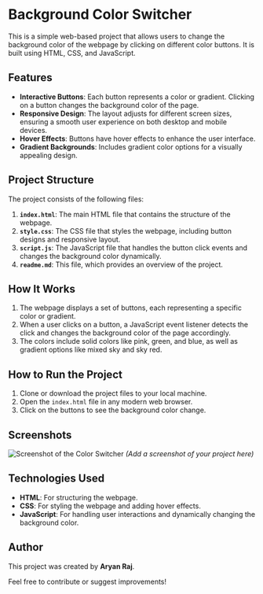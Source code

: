 # Background Color Switcher

This is a simple web-based project that allows users to change the background color of the webpage by clicking on different color buttons. It is built using HTML, CSS, and JavaScript.

## Features

- **Interactive Buttons**: Each button represents a color or gradient. Clicking on a button changes the background color of the page.
- **Responsive Design**: The layout adjusts for different screen sizes, ensuring a smooth user experience on both desktop and mobile devices.
- **Hover Effects**: Buttons have hover effects to enhance the user interface.
- **Gradient Backgrounds**: Includes gradient color options for a visually appealing design.

## Project Structure

The project consists of the following files:

1. **`index.html`**: The main HTML file that contains the structure of the webpage.
2. **`style.css`**: The CSS file that styles the webpage, including button designs and responsive layout.
3. **`script.js`**: The JavaScript file that handles the button click events and changes the background color dynamically.
4. **`readme.md`**: This file, which provides an overview of the project.

## How It Works

1. The webpage displays a set of buttons, each representing a specific color or gradient.
2. When a user clicks on a button, a JavaScript event listener detects the click and changes the background color of the page accordingly.
3. The colors include solid colors like pink, green, and blue, as well as gradient options like mixed sky and sky red.

## How to Run the Project

1. Clone or download the project files to your local machine.
2. Open the `index.html` file in any modern web browser.
3. Click on the buttons to see the background color change.

## Screenshots

![Screenshot of the Color Switcher](#) *(Add a screenshot of your project here)*

## Technologies Used

- **HTML**: For structuring the webpage.
- **CSS**: For styling the webpage and adding hover effects.
- **JavaScript**: For handling user interactions and dynamically changing the background color.



## Author

This project was created by **Aryan Raj**.

Feel free to contribute or suggest improvements!